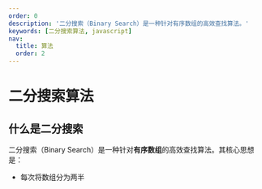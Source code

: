 ```yaml
---
order: 0
description: '二分搜索（Binary Search）是一种针对有序数组的高效查找算法。'
keywords: [二分搜索算法, javascript]
nav:
  title: 算法
  order: 2
---
```


# 二分搜索算法

## 什么是二分搜索

二分搜索（Binary Search）是一种针对**有序数组**的高效查找算法。其核心思想是：

- 每次将数组分为两半
